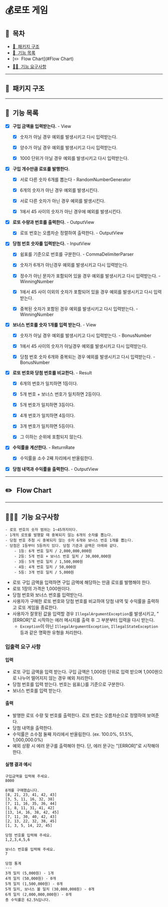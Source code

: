 # 💰로또 게임

## 📝&nbsp;&nbsp;목차

- [📁 &nbsp;패키지 구조](#📦패키지-구조)
- [📌 &nbsp;기능 목록](#기능-목록)
- [✏️ &nbsp;Flow Chart](#Flow Chart)
- [🙋‍♂️ &nbsp;기능 요구사항](#기능-요구사항)

---

## 📁 &nbsp;패키지 구조

---

## 📌 &nbsp;기능 목록

- [x] **구입 금액을 입력받는다.** - View
    - [x] 숫자가 아닐 경우 예외를 발생시키고 다시 입력받는다.
    - [x] 양수가 아닐 경우 예외를 발생시키고 다시 입력받는다.
    - [x] 1000 단위가 아닐 경우 예외를 발생시키고 다시 입력받는다. <br/>


- [x] **구입 개수만큼 로또를 발행한다.**
    - [x] 서로 다른 숫자 6개를 뽑는다 - RandomNumberGenerator
    - [x] 6개의 숫자가 아닌 경우 예외를 발생시킨다.
    - [x] 서로 다른 숫자가 아닌 경우 예외를 발생시킨다.
    - [x] 1에서 45 사이의 숫자가 아닌 경우에 예외를 발생시킨다.<br/>


- [x] **로또 수량과 번호를 출력한다.** - OutputView
    - [x] 로또 번호는 오름차순 정렬하여 출력한다. - OutputView <br/>


- [x] **당첨 번호 숫자를 입력받는다.** - InputView
    - [x] 쉼표를 기준으로 번호를 구분한다. - CommaDelimiterParser
    - [X] 숫자가 6개가 아닌경우 예외를 발생시키고 다시 입력받는다.
    - [x] 정수가 아닌 문자가 포함되어 있을 경우 예외를 발생시키고 다시 입력받는다. - WinningNumber
    - [x] 1에서 45 사이 이외의 숫자가 포함되어 있을 경우 예외를 발생시키고 다시 입력받는다.
    - [x] 중복된 숫자가 포함된 경우 예외를 발생시키고 다시 입력받는다. - WinningNumber<br/>


- [x] **보너스 번호를 숫자 1개를 입력 받는다.** - View
    - [x] 숫자가 아닐 경우 예외를 발생시키고 다시 입력받는다. - BonusNumber
    - [x] 1에서 45 사이의 숫자가 아닐경우 예외를 발생시키고 다시 입력받는다.
    - [x] 당첨 번호 숫자 6개와 중복되는 경우 예외를 발생시키고 다시 입력받는다. - BonusNumber<br/>


- [x] **로또 번호와 당첨 번호를 비교한다.** - Result
    - [x] 6개의 번호가 일치하면 1등이다.
    - [x] 5개 번호 + 보너스 번호가 일치하면 2등이다.
    - [x] 5개 번호가 일치하면 3등이다.
    - [x] 4개 번호가 일치하면 4등이다.
    - [x] 3개 번호가 일치하면 5등이다.
    - [x] 그 이하는 순위에 포함되지 않는다.<br/>


- [x] **수익률을 계산한다.** - ReturnRate
    - [x] 수익률을 소수 2째 자리에서 반올림한다.<br/>


- [x] **당첨 내역과 수익률을 출력한다.** - OutputView

---

## ✏️ &nbsp; Flow Chart

---

## 🙋🏽‍♂️ &nbsp;기능 요구사항

```
- 로또 번호의 숫자 범위는 1~45까지이다.
- 1개의 로또를 발행할 때 중복되지 않는 6개의 숫자를 뽑는다.
- 당첨 번호 추첨 시 중복되지 않는 숫자 6개와 보너스 번호 1개를 뽑는다.
- 당첨은 1등부터 5등까지 있다. 당첨 기준과 금액은 아래와 같다.
    - 1등: 6개 번호 일치 / 2,000,000,000원
    - 2등: 5개 번호 + 보너스 번호 일치 / 30,000,000원
    - 3등: 5개 번호 일치 / 1,500,000원
    - 4등: 4개 번호 일치 / 50,000원
    - 5등: 3개 번호 일치 / 5,000원
```

- 로또 구입 금액을 입력하면 구입 금액에 해당하는 만큼 로또를 발행해야 한다.
- 로또 1장의 가격은 1,000원이다.
- 당첨 번호와 보너스 번호를 입력받는다.
- 사용자가 구매한 로또 번호와 당첨 번호를 비교하여 당첨 내역 및 수익률을 출력하고 로또 게임을 종료한다.
- 사용자가 잘못된 값을 입력할 경우 `IllegalArgumentException`를 발생시키고, "[ERROR]"로 시작하는 에러 메시지를 출력 후 그 부분부터 입력을 다시 받는다.
    - `Exception`이 아닌 `IllegalArgumentException`, `IllegalStateException` 등과 같은 명확한 유형을 처리한다.

### 입출력 요구 사항

#### 입력

- 로또 구입 금액을 입력 받는다. 구입 금액은 1,000원 단위로 입력 받으며 1,000원으로 나누어 떨어지지 않는 경우 예외 처리한다.
- 당첨 번호를 입력 받는다. 번호는 쉼표(,)를 기준으로 구분한다.
- 보너스 번호를 입력 받는다.

#### 출력

- 발행한 로또 수량 및 번호를 출력한다. 로또 번호는 오름차순으로 정렬하여 보여준다.
- 당첨 내역을 출력한다.
- 수익률은 소수점 둘째 자리에서 반올림한다. (ex. 100.0%, 51.5%, 1,000,000.0%)
- 예외 상황 시 에러 문구를 출력해야 한다. 단, 에러 문구는 "[ERROR]"로 시작해야 한다.

#### 실행 결과 예시

```
구입금액을 입력해 주세요.
8000

8개를 구매했습니다.
[8, 21, 23, 41, 42, 43] 
[3, 5, 11, 16, 32, 38] 
[7, 11, 16, 35, 36, 44] 
[1, 8, 11, 31, 41, 42] 
[13, 14, 16, 38, 42, 45] 
[7, 11, 30, 40, 42, 43] 
[2, 13, 22, 32, 38, 45] 
[1, 3, 5, 14, 22, 45]

당첨 번호를 입력해 주세요.
1,2,3,4,5,6

보너스 번호를 입력해 주세요.
7

당첨 통계
---
3개 일치 (5,000원) - 1개
4개 일치 (50,000원) - 0개
5개 일치 (1,500,000원) - 0개
5개 일치, 보너스 볼 일치 (30,000,000원) - 0개
6개 일치 (2,000,000,000원) - 0개
총 수익률은 62.5%입니다.
```
